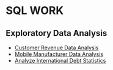 
# SQL WORK
## Exploratory Data Analysis
- [Customer Revenue Data Analysis](/SQL/Customer%20Revenue%20Data%20Analysis)
- [Mobile Manufacturer Data Analysis](/SQL/Mobile%20Manufacturer%20Data%20Analysis)
- [Analyze International Debt Statistics](/SQL/Analyze%20International%20Debt%20Statistics/notebook.ipynb)


